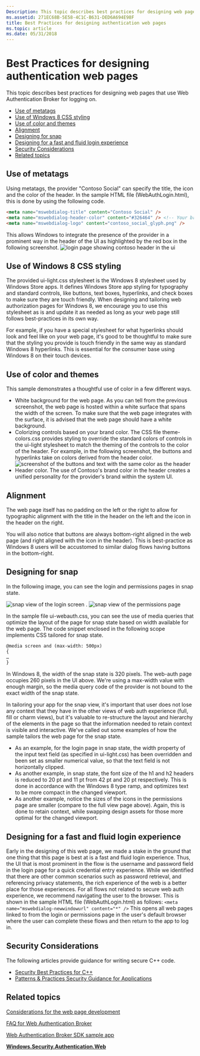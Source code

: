```yaml
---
Description: This topic describes best practices for designing web pages that use Web Authentication Broker for logging on.
ms.assetid: 271EC68B-5E58-4C1C-B631-DED6A694E98F
title: Best Practices for designing authentication web pages
ms.topic: article
ms.date: 05/31/2018
---
```


# Best Practices for designing authentication web pages

This topic describes best practices for designing web pages that use Web Authentication Broker for logging on.

-   [Use of metatags](#use-of-metatags)
-   [Use of Windows 8 CSS styling](#use-of-windows-8-css-styling)
-   [Use of color and themes](#use-of-color-and-themes)
-   [Alignment](#alignment)
-   [Designing for snap](#designing-for-snap)
-   [Designing for a fast and fluid login experience](#designing-for-a-fast-and-fluid-login-experience)
-   [Security Considerations](#security-considerations)
-   [Related topics](#related-topics)

## Use of metatags

Using metatags, the provider "Contoso Social" can specify the title, the icon and the color of the header. In the sample HTML file (WebAuthLogin.html), this is done by using the following code.


```HTML
<meta name="mswebdialog-title" content="Contoso Social" />
<meta name="mswebdialog-header-color" content="#326464" /> <!-- Your brand color -->
<meta name="mswebdialog-logo" content="contoso_social_glyph.png" />
```



This allows Windows to integrate the presence of the provider in a prominent way in the header of the UI as highlighted by the red box in the following screenshot. ![login page showing contoso header in the ui](images/wab-figure17.png)

## Use of Windows 8 CSS styling

The provided ui-light.css stylesheet is the Windows 8 stylesheet used by Windows Store apps. It defines Windows Store app styling for typography and standard controls, like buttons, text boxes, hyperlinks, and check boxes to make sure they are touch friendly. When designing and tailoring web authorization pages for Windows 8, we encourage you to use this stylesheet as is and update it as needed as long as your web page still follows best-practices in its own way.

For example, if you have a special stylesheet for what hyperlinks should look and feel like on your web page, it's good to be thoughtful to make sure that the styling you provide is touch friendly in the same way as standard Windows 8 hyperlinks. This is essential for the consumer base using Windows 8 on their touch devices.

## Use of color and themes

This sample demonstrates a thoughtful use of color in a few different ways.

-   White background for the web page. As you can tell from the previous screenshot, the web page is hosted within a white surface that spans the width of the screen. To make sure that the web page integrates with the surface, it is advised that the web page should have a white background.
-   Colorizing controls based on your brand color. The CSS file theme-colors.css provides styling to override the standard colors of controls in the ui-light stylesheet to match the theming of the controls to the color of the header. For example, in the following screenshot, the buttons and hyperlinks take on colors derived from the header color. ![screenshot of the buttons and text with the same color as the header](images/wab-figure11.png)
-   Header color. The use of Contoso's brand color in the header creates a unified personality for the provider's brand within the system UI.

## Alignment

The web page itself has no padding on the left or the right to allow for typographic alignment with the title in the header on the left and the icon in the header on the right.

You will also notice that buttons are always bottom-right aligned in the web page (and right aligned with the icon in the header). This is best-practice as Windows 8 users will be accustomed to similar dialog flows having buttons in the bottom-right.

## Designing for snap

In the following image, you can see the login and permissions pages in snap state.

![snap view of the login screen ](images/wab-figure12.png) . ![snap view of the permissions page ](images/wab-figure13.png)

In the sample file ui-webauth.css, you can see the use of media queries that optimize the layout of the page for snap state based on width available for the web page. The code snippet enclosed in the following scope implements CSS tailored for snap state.


```HTML
@media screen and (max-width: 500px) 
{
…
}
```



In Windows 8, the width of the snap state is 320 pixels. The web-auth page occupies 260 pixels in the UI above. We're using a max-width value with enough margin, so the media query code of the provider is not bound to the exact width of the snap state.

In tailoring your app for the snap view, it's important that user does not lose any context that they have in the other views of web auth experience (full, fill or charm views), but it's valuable to re-structure the layout and hierarchy of the elements in the page so that the information needed to retain context is visible and interactive. We've called out some examples of how the sample tailors the web page for the snap state.

-   As an example, for the login page in snap state, the width property of the input text field (as specified in ui-light.css) has been overridden and been set as smaller numerical value, so that the text field is not horizontally clipped.
-   As another example, in snap state, the font size of the h1 and h2 headers is reduced to 20 pt and 11 pt from 42 pt and 20 pt respectively. This is done in accordance with the Windows 8 type ramp, and optimizes text to be more compact in the changed viewport.
-   As another example, notice the sizes of the icons in the permissions page are smaller (compare to the full view page above). Again, this is done to retain context, while swapping design assets for those more optimal for the changed viewport.

## Designing for a fast and fluid login experience

Early in the designing of this web page, we made a stake in the ground that one thing that this page is best at is a fast and fluid login experience. Thus, the UI that is most prominent in the flow is the username and password field in the login page for a quick credential entry experience. While we identified that there are other common scenarios such as password retrieval, and referencing privacy statements, the rich experience of the web is a better place for those experiences. For all flows not related to secure web auth experience, we recommend navigating the user to the browser. This is shown in the sample HTML file (WebAuthLogin.html) as follows: `<meta name="mswebdialog-newwindowurl" content="*" />` This opens all web pages linked to from the login or permissions page in the user's default browser where the user can complete these flows and then return to the app to log in.

## Security Considerations

The following articles provide guidance for writing secure C++ code.

-   [Security Best Practices for C++](https://docs.microsoft.com/cpp/security/security-best-practices-for-cpp)
-   [Patterns & Practices Security Guidance for Applications](https://docs.microsoft.com/previous-versions/msp-n-p/ff650760(v=pandp.10))

## Related topics

<dl> <dt>

[Considerations for the web page development](considerations-for-the-web-page-development.md)
</dt> <dt>

[FAQ for Web Authentication Broker](faq-for-web-authentication-broker.md)
</dt> <dt>

[Web Authentication Broker SDK sample app](https://github.com/microsoft/Windows-universal-samples/tree/master/Samples/WebAuthenticationBroker)
</dt> <dt>

[**Windows.Security.Authentication.Web**](https://docs.microsoft.com/uwp/api/Windows.Security.Authentication.Web)
</dt> </dl>

 

 



